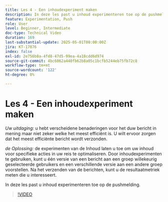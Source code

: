 ```yaml
---
title: Les 4 - Een inhoudexperiment maken
description: In deze les past u inhoud experimenteren toe op de pushmelding.
feature: Experimentation, Push
role: User
level: Beginner, Intermediate
doc-type: Technical Video
duration: 169
last-substantial-update: 2025-05-01T00:00:00Z
jira: KT-17876
index: false
exl-id: 2e756b8a-4fd8-47d5-99ea-4a18cdd6d974
source-git-commit: 4bc6062a440fb62b8a05c1bcfb5244eb75fb72c8
workflow-type: tm+mt
source-wordcount: '122'
ht-degree: 0%

---
```


# Les 4 - Een inhoudexperiment maken

*Uw uitdaging:* u hebt verscheidene benaderingen voor het duw bericht in mening maar niet zeker welke het meest efficiënt is. U wilt ervoor zorgen dat het meest efficiënte bericht wordt verzonden. 

*de Oplossing:* de experimenten van de Inhoud laten u toe om uw inhoud voor specifieke acties in uw reis te optimaliseren. Door inhoudexperimenten te gebruiken, kunt u één versie van een bericht aan een groep willekeurig geselecteerde gebruikers en een verschillende versie aan een andere groep voorstellen. Na het verzenden van de berichten, kunt u de resultaatmetriek meten die u interesseert.

In deze les past u inhoud experimenteren toe op de pushmelding.

>[!VIDEO](https://video.tv.adobe.com/v/3457924/?learn=on&enablevpops)
